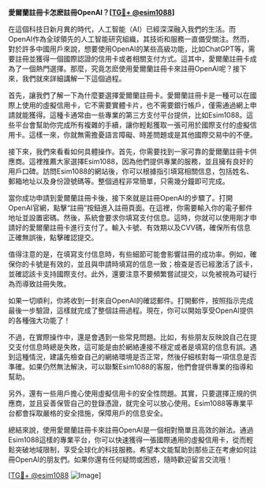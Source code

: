 **愛爾蘭註冊卡怎麽註冊OpenAI？[[TG💪+ @esim1088](https://t.me/s/esim1088)]**

在這個科技日新月異的時代，人工智能（AI）已經深深融入我們的生活。而OpenAI作為全球領先的人工智能研究組織，其技術和服務一直備受關注。然而，對於許多中國用戶來說，想要使用OpenAI的某些高級功能，比如ChatGPT等，需要註冊並獲得一個國際認證的信用卡或者相關支付方式。這其中，愛爾蘭註冊卡成為了一個熱門選擇。那麼，究竟怎麽使用愛爾蘭註冊卡來註冊OpenAI呢？接下來，我們就來詳細講解一下這個過程。

首先，讓我們了解一下為什麼要選擇愛爾蘭註冊卡。愛爾蘭註冊卡是一種可以在國際上使用的虛擬信用卡，它不需要實體卡片，也不需要銀行帳戶，僅需通過網上申請就能獲得。這種卡通常由一些專業的第三方支付平台提供，比如Esim1088。這些平台會幫助你完成所有複雜的手續，讓你輕鬆獲取一張可用於國際支付的虛擬信用卡。這樣一來，你就無需擔憂語言障礙、時差問題或是其他國際交易中的不便。

接下來，我們來看看如何具體操作。首先，你需要找到一家可靠的愛爾蘭註冊卡供應商。這裡推薦大家選擇Esim1088，因為他們提供專業的服務，並且擁有良好的用戶口碑。訪問Esim1088的網站後，你可以根據指引填寫相關信息，包括姓名、郵箱地址以及身份證號碼等。整個過程非常簡單，只需幾分鐘即可完成。

當你成功申請到愛爾蘭註冊卡後，接下來就是註冊OpenAI的步驟了。打開OpenAI官網，點擊“註冊”按鈕進入註冊頁面。在這裡，你需要輸入你的電子郵件地址並設置密碼。然後，系統會要求你填寫支付信息。這時，你就可以使用剛才申請好的愛爾蘭註冊卡進行支付了。輸入卡號、有效期以及CVV碼，確保所有信息正確無誤後，點擊確認提交。

值得注意的是，在填寫支付信息時，有些細節可能會影響註冊的成功率。例如，確保你的卡號是有效的，並且與申請時填寫的信息一致；檢查是否已經激活了該卡，並確認該卡支持國際支付。此外，還要注意不要頻繁嘗試提交，以免被視為可疑行為而導致註冊失敗。

如果一切順利，你將收到一封來自OpenAI的確認郵件。打開郵件，按照指示完成最後一步驗證，這樣就完成了整個註冊過程。現在，你可以開始享受OpenAI提供的各種強大功能了！

不過，在實際操作中，還是會遇到一些常見問題。比如，有些朋友反映說自己在提交支付信息時總是失敗，這可能是由於網絡連接不穩定或者是填寫的信息有誤。遇到這種情況，建議先檢查自己的網絡環境是否正常，然後仔細核對每一項信息是否準確。如果仍然無法解決，可以聯繫Esim1088的客服，他們會提供專業的指導和幫助。

另外，還有一些用戶擔心使用虛擬信用卡的安全性問題。其實，只要選擇正規的供應商，並且妥善保管自己的登錄憑證，就完全可以放心使用。Esim1088等專業平台都會採取嚴格的安全措施，保障用戶的信息安全。

總結來說，使用愛爾蘭註冊卡來註冊OpenAI是一個相對簡單且高效的辦法。通過Esim1088這樣的專業平台，你可以快速獲得一張國際通用的虛擬信用卡，從而輕鬆突破地域限制，享受全球化的科技服務。希望本文能幫助到那些正在考慮如何註冊OpenAI的朋友們。如果你還有任何疑問或困惑，隨時歡迎留言交流哦！

[[TG💪+ @esim1088](https://t.me/s/esim1088) ![Image](https://i.postimg.cc/4NQfJmqS/Snipaste-2025-05-13-00-14-12.png)]